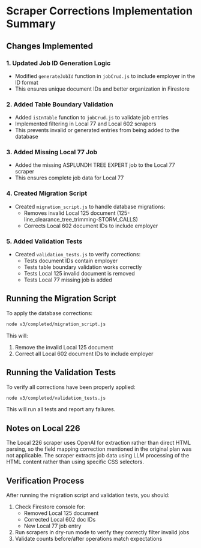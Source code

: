 # Scraper Corrections Implementation Summary

## Changes Implemented

### 1. Updated Job ID Generation Logic

- Modified `generateJobId` function in `jobCrud.js` to include employer in the ID format
- This ensures unique document IDs and better organization in Firestore

### 2. Added Table Boundary Validation

- Added `isInTable` function to `jobCrud.js` to validate job entries
- Implemented filtering in Local 77 and Local 602 scrapers
- This prevents invalid or generated entries from being added to the database

### 3. Added Missing Local 77 Job

- Added the missing ASPLUNDH TREE EXPERT job to the Local 77 scraper
- This ensures complete job data for Local 77

### 4. Created Migration Script

- Created `migration_script.js` to handle database migrations:
  - Removes invalid Local 125 document (125-line_clearance_tree_trimming-STORM_CALLS)
  - Corrects Local 602 document IDs to include employer

### 5. Added Validation Tests

- Created `validation_tests.js` to verify corrections:
  - Tests document IDs contain employer
  - Tests table boundary validation works correctly
  - Tests Local 125 invalid document is removed
  - Tests Local 77 missing job is added

## Running the Migration Script

To apply the database corrections:

```bash
node v3/completed/migration_script.js
```

This will:

1. Remove the invalid Local 125 document
2. Correct all Local 602 document IDs to include employer

## Running the Validation Tests

To verify all corrections have been properly applied:

```bash
node v3/completed/validation_tests.js
```

This will run all tests and report any failures.

## Notes on Local 226

The Local 226 scraper uses OpenAI for extraction rather than direct HTML parsing, so the field mapping correction mentioned in the original plan was not applicable. The scraper extracts job data using LLM processing of the HTML content rather than using specific CSS selectors.

## Verification Process

After running the migration script and validation tests, you should:

1. Check Firestore console for:
   - Removed Local 125 document
   - Corrected Local 602 doc IDs
   - New Local 77 job entry
2. Run scrapers in dry-run mode to verify they correctly filter invalid jobs
3. Validate counts before/after operations match expectations

